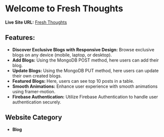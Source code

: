 
# Welcome to Fresh Thoughts

**Live Site URL:** [Fresh Thoughts](https://fresh-thoughts-12a68.web.app)


## Features:

- **Discover Exclusive Blogs with Responsive Design:** Browse exclusive blogs on any device (mobile, laptop, or desktop).
- **Add Blogs:** Using the MongoDB POST method, here users can add their blog.
- **Update Blogs:** Using the MongoDB PUT method, here users can update their own created blogs.
- **Featured Blogs:** Here, users can see top 10 posts in a table.
- **Smooth Animations:** Enhance user experience with smooth animations using framer-motion.
- **Firebase Authentication:** Utilize Firebase Authentication to handle user authentication securely.


## Website Category

- **Blog**